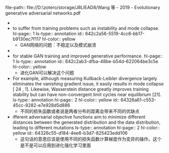 file-path:: file://D:\zotero/storage/J8LIEAD8/Wang 等 - 2019 - Evolutionary generative adversarial networks.pdf

-
- to suffer from training problems such as instability and mode collapse.
  hl-page:: 1
  ls-type:: annotation
  id:: 642c2a56-5519-4cc8-bb17-b9130ec7f117
  hl-color:: yellow
	- GAN网络的问题：不稳定以及模式崩溃
-
- for stable GAN training and improved generative performance.
  hl-page:: 1
  ls-type:: annotation
  id:: 642c2ab3-dfba-48be-b54d-622064be3c5e
  hl-color:: yellow
	- 进化GAN可以解决这个问题
- For example, although measuring Kullback-Leibler divergence largely eliminates the vanishing gradient issue, it easily results in mode collapse [ 24 , 1]. Likewise, Wasserstein distance greatly improves training stability but can have non-convergent limit cycles near equilibrium [21].
  ls-type:: annotation
  hl-page:: 2
  hl-color:: yellow
  id:: 64326a61-c553-45cc-9282-e7e928d5d886
	- 不同的损失函数或者说是两者分布的距离会带来不同的优缺点
- ifferent adversarial objective functions aim to minimize different distances between the generated distribution and the data distribution, leading to different mutations
  ls-type:: annotation
  hl-page:: 2
  hl-color:: yellow
  id:: 64326c55-d184-4ee6-b3d7-825423edd106
	- 这句话的意思应该是使用不同的损失函数计算梯度作为变异的操作。这个是不是可以应用到进化强化学习里面